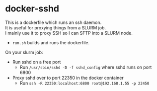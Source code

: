 # docker-sshd

This is a dockerfile which runs an ssh daemon.  
It is useful for proxying things from a SLURM job.  
I mainly use it to proxy SSH so I can SFTP into a SLURM node.

* `run.sh` builds and runs the dockerfile.

On your slurm job:
* Run sshd on a free port
  * Run `/usr/sbin/sshd -D -f sshd_config` where sshd runs on port 6800
* Proxy sshd over to port 22350 in the docker container
  * Run `ssh -R 22350:localhost:6800 root@192.168.1.55 -p 22450`

